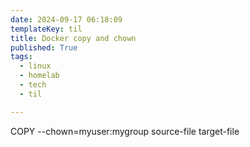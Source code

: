 ```yaml
---
date: 2024-09-17 06:18:09
templateKey: til
title: Docker copy and chown
published: True
tags:
  - linux
  - homelab
  - tech
  - til

---
```


COPY --chown=myuser:mygroup source-file target-file
